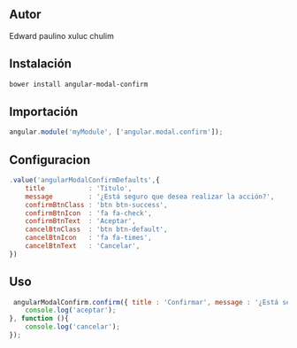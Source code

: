 ## Autor
Edward paulino xuluc chulim
  
## Instalación

```bash
bower install angular-modal-confirm
```
## Importación

```javascript
angular.module('myModule', ['angular.modal.confirm']);
```
## Configuracion

```javascript
.value('angularModalConfirmDefaults',{
    title           : 'Titulo',
    message         : '¿Está seguro que desea realizar la acción?',
    confirmBtnClass : 'btn btn-success',
    confirmBtnIcon  : 'fa fa-check',
    confirmBtnText  : 'Aceptar',
    cancelBtnClass  : 'btn btn-default',
    cancelBtnIcon   : 'fa fa-times',
    cancelBtnText   : 'Cancelar',
})
```
## Uso
```javascript
 angularModalConfirm.confirm({ title : 'Confirmar', message : '¿Está seguro que desea realizar la acción?' }).then( function (){
    console.log('aceptar');
}, function (){
    console.log('cancelar');
});
```